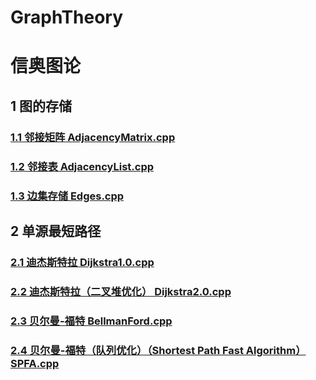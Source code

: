 # GraphTheory
# 信奥图论 #
## 1 图的存储 ##
### [1.1 邻接矩阵 AdjacencyMatrix.cpp](https://github.com/GuChengGordon/GraphTheory/blob/main/AdjacencyMatrix.cpp) ###
### [1.2 邻接表 AdjacencyList.cpp](https://github.com/GuChengGordon/GraphTheory/blob/main/AdjacencyList.cpp) ###
### [1.3 边集存储 Edges.cpp](https://github.com/GuChengGordon/GraphTheory/blob/main/Edges.cpp) ###
## 2 单源最短路径 ##
### [2.1 迪杰斯特拉 Dijkstra1.0.cpp](https://github.com/GuChengGordon/GraphTheory/blob/main/Dijkstra1.0.cpp) ###
### [2.2 迪杰斯特拉（二叉堆优化） Dijkstra2.0.cpp](https://github.com/GuChengGordon/GraphTheory/blob/main/Dijkstra2.0.cpp) ###
### [2.3 贝尔曼-福特 BellmanFord.cpp](https://github.com/GuChengGordon/GraphTheory/blob/main/BellmanFord.cpp) ###
### [2.4 贝尔曼-福特（队列优化）（Shortest Path Fast Algorithm） SPFA.cpp](https://github.com/GuChengGordon/GraphTheory/blob/main/SPFA.cpp) ###
